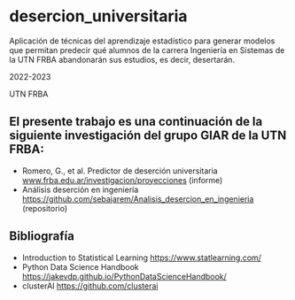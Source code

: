 # desercion_universitaria

Aplicación de técnicas del aprendizaje estadístico para generar modelos que permitan predecir qué alumnos de la carrera Ingeniería en Sistemas de la UTN FRBA abandonarán sus estudios, es decir, desertarán.


2022-2023

UTN FRBA


## El presente trabajo es una continuación de la siguiente investigación del grupo GIAR de la UTN FRBA:
* Romero, G., et al. Predictor de deserción universitaria www.frba.edu.ar/investigacion/proyecciones (informe)
* Análisis deserción en ingeniería https://github.com/sebajarem/Analisis_desercion_en_ingenieria (repositorio)



## Bibliografía ##
* Introduction to Statistical Learning https://www.statlearning.com/
* Python Data Science Handbook https://jakevdp.github.io/PythonDataScienceHandbook/
* clusterAI https://github.com/clusterai
